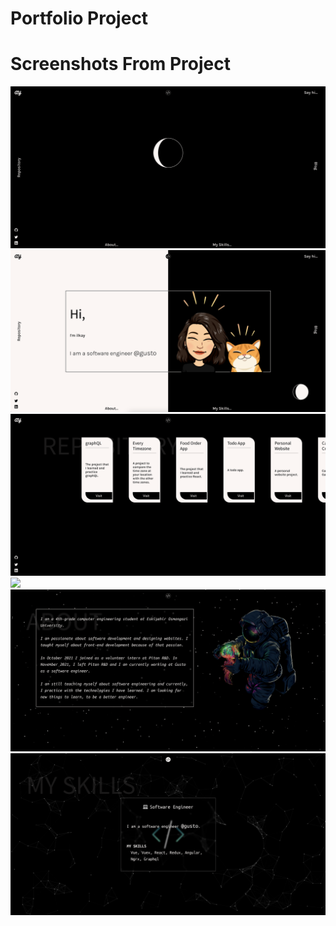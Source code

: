 # Portfolio Project

<h1>Screenshots From Project</h1>
<img src="./src/assets/ss-home-page.png">
<img src="./src/assets/ss-welcome-page.png">
<img src="./src/assets/ss-repository.png">
<img src="./src/assets/ss-blog.png">
<img src="./src/assets/ss-about.png">
<img src="./src/assets/ss-my-skills.png">
